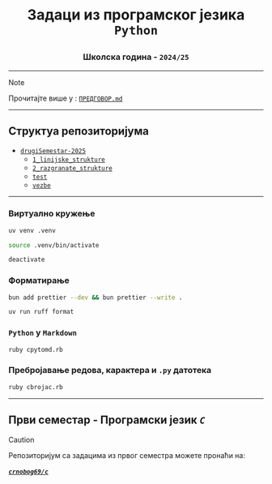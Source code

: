 # <p align="center">Задаци из програмског језика `Python`</p>

### <p align="center">Школска година - `2024/25`</p>

---

> [!NOTE]
> Прочитајте више у : [`ПРЕДГОВОР.md`](ПРЕДГОВОР.md)

---

## Структуа репозиторијума

- [`drugiSemestar-2025`](drugiSemestar-2025/)
    - [`1_linijske_strukture`](drugiSemestar-2025/1_linijske_strukture/)
    - [`2_razgranate_strukture`](drugiSemestar-2025/2_razgranate_strukture/)
    - [`test`](drugiSemestar-2025/test/)
    - [`vezbe`](drugiSemestar-2025/vezbe/)

---

### Виртуално кружење

```bash
uv venv .venv
```

```bash
source .venv/bin/activate
```

```bash
deactivate
```

### Форматирање

```bash
bun add prettier --dev && bun prettier --write .
```

```bash
uv run ruff format
```

### `Python` у `Markdown`

```bash
ruby cpytomd.rb
```

### Пребројавање редова, карактера и `.py` датотека

```bash
ruby cbrojac.rb
```

---

## Први семестар - Програмски језик ***`C`***
> [!CAUTION]
> Репозиторијум са задацима из првог семестра можете пронаћи на:
> <br>
> <br>
> [***`crnobog69/c`***](https://github.com/crnobog69/c)